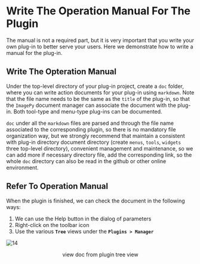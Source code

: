 # <span id = "Write The Operation Manual For The Plugin">Write The Operation Manual For The Plugin</span>

The manual is not a required part, but it is very important that you write your own plug-in to better serve your users. Here we demonstrate how to write a manual for the plug-in.

## Write The Opteration Manual

Under the top-level directory of your plug-in project, create a `doc` folder, where you can write action documents for your plug-in using `markdown`. Note that the file name needs to be the same as the `title` of the plug-in, so that the `ImagePy` document manager can associate the document with the plug-in. Both tool-type and menu-type plug-ins can be documented.

`doc` under all the `markdown` files are parsed and through the file name associated to the corresponding plugin, so there is no mandatory file organization way, but we strongly recommend that maintain a consistent with plug-in directory document directory (create `menus`, `tools`, `widgets` three top-level directory), convenient management and maintenance, so we can add more if necessary directory file, add the corresponding link, so the whole `doc` directory can also be read in the github or other online environment.

## Refer To Operation Manual

When the plugin is finished, we can check the document in the following ways:

1. We can use the Help button in the dialog of parameters
2. Right-click on the toolbar icon
3. Use the various **`Tree`** views under the **`Plugins > Manager`**

![14](http://idoc.imagepy.org/demoplugin/31.png)

<div align=center>view doc from plugin tree view</div><br>   
